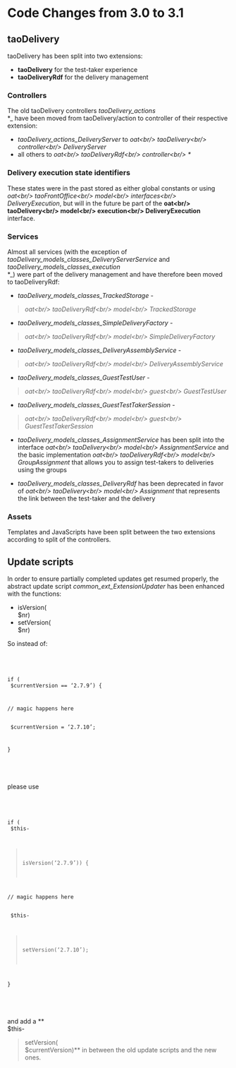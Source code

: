 <!--
created_at: '2015-12-09 15:54:05'
updated_at: '2015-12-15 17:42:13'
authors:
    - 'Joel Bout'
tags:
    - 'Legacy Versions:TAO 3.0'
    - 'Version Changes:TAO 3.0 to 3.1'
-->



Code Changes from 3.0 to 3.1
============================

taoDelivery
-----------

taoDelivery has been split into two extensions:

-   **taoDelivery** for the test-taker experience
-   **taoDeliveryRdf** for the delivery management

### Controllers

The old taoDelivery controllers *taoDelivery_actions*<br/>
*_ have been moved from taoDelivery/action to controller of their respective extension:

-   *taoDelivery_actions_DeliveryServer* to *oat\<br/>
taoDelivery\<br/>
controller\<br/>
DeliveryServer*
-   all others to *oat\<br/>
taoDeliveryRdf\<br/>
controller\<br/>
\**

### Delivery execution state identifiers

These states were in the past stored as either global constants or using *oat\<br/>
taoFrontOffice\<br/>
model\<br/>
interfaces\<br/>
DeliveryExecution*, but will in the future be part of the **oat\<br/>
taoDelivery\<br/>
model\<br/>
execution\<br/>
DeliveryExecution** interface.

### Services

Almost all services (with the exception of *taoDelivery_models_classes_DeliveryServerService* and *taoDelivery_models_classes_execution*<br/>
*_) were part of the delivery management and have therefore been moved to taoDeliveryRdf:

-   *taoDelivery_models_classes_TrackedStorage* -<br/>
> *oat\<br/>
taoDeliveryRdf\<br/>
model\<br/>
TrackedStorage*
-   *taoDelivery_models_classes_SimpleDeliveryFactory* -<br/>
> *oat\<br/>
taoDeliveryRdf\<br/>
model\<br/>
SimpleDeliveryFactory*
-   *taoDelivery_models_classes_DeliveryAssemblyService* -<br/>
> *oat\<br/>
taoDeliveryRdf\<br/>
model\<br/>
DeliveryAssemblyService*
-   *taoDelivery_models_classes_GuestTestUser* -<br/>
> *oat\<br/>
taoDeliveryRdf\<br/>
model\<br/>
guest\<br/>
GuestTestUser*
-   *taoDelivery_models_classes_GuestTestTakerSession* -<br/>
> *oat\<br/>
taoDeliveryRdf\<br/>
model\<br/>
guest\<br/>
GuestTestTakerSession*



-   *taoDelivery_models_classes_AssignmentService* has been split into the interface *oat\<br/>
taoDelivery\<br/>
model\<br/>
AssignmentService* and the basic implementation *oat\<br/>
taoDeliveryRdf\<br/>
model\<br/>
GroupAssignment* that allows you to assign test-takers to deliveries using the groups



-   *taoDelivery_models_classes_DeliveryRdf* has been deprecated in favor of *oat\<br/>
taoDelivery\<br/>
model\<br/>
Assignment* that represents the link between the test-taker and the delivery

### Assets

Templates and JavaScripts have been split between the two extensions according to split of the controllers.

Update scripts
--------------

In order to ensure partially completed updates get resumed properly, the abstract update script *common_ext_ExtensionUpdater* has been enhanced with the functions:

-   isVersion(<br/>
$nr)
-   setVersion(<br/>
$nr)

So instead of:

<code style="php"><pre><br/>

if (<br/>
$currentVersion == ‘2.7.9’) {<br/>

 // magic happens here\
 <br/>
$currentVersion = ‘2.7.10’;<br/>

}

</pre>
</code>

please use

<code style="php"><pre><br/>

if (<br/>
$this-<br/>
>isVersion(‘2.7.9’)) {<br/>

 // magic happens here\
 <br/>
$this-<br/>
>setVersion(‘2.7.10’);<br/>

}

</pre>
</code>

and add a **<br/>
$this-<br/>
>setVersion(<br/>
$currentVersion)** in between the old update scripts and the new ones.


